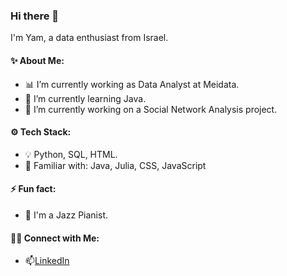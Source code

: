 ### Hi there 👋
I'm Yam, a data enthusiast from Israel.

#### ✨ About Me:

- 📊 I’m currently working as Data Analyst at Meidata.
- 🌱 I’m currently learning Java.
- 🔭 I’m currently working on a Social Network Analysis project.

#### ⚙️ Tech Stack:
- 💡 Python, SQL, HTML.
- 🔎 Familiar with: Java, Julia, CSS, JavaScript

#### ⚡ Fun fact: 
- 🎹 I'm a Jazz Pianist.

#### 🙌🏻 Connect with Me:
- 📫[LinkedIn](https://www.linkedin.com/in/yam-timor/)
